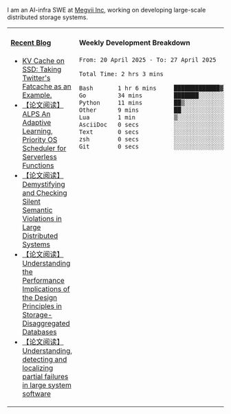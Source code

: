 I am an AI-infra SWE at [Megvii Inc](https://en.megvii.com/), working on developing large-scale distributed storage systems.

<table width="960px">
<tr>
<td valign="top" width="50%">

#### <a href="https://www.kongjun18.me" target="_blank">Recent Blog</a>

<!-- BLOG-POST-LIST:START -->
- [KV Cache on SSD: Taking Twitter&#39;s Fatcache as an Example.](https://kongjun18.github.io/posts/kv-cache-on-disk-taking-twitters-fatcache-as-an-example/)
- [【论文阅读】ALPS An Adaptive Learning, Priority OS Scheduler for Serverless Functions](https://kongjun18.github.io/posts/alps-an-adaptive-learning-priority-os-scheduler-for-serverless-functions/)
- [【论文阅读】Demystifying and Checking Silent Semantic Violations in Large Distributed Systems](https://kongjun18.github.io/posts/demystifying-and-checking-silent-semantic-violations-in-large-distributed-systems/)
- [【论文阅读】Understanding the Performance Implications of the Design Principles in Storage-Disaggregated Databases](https://kongjun18.github.io/posts/understanding-the-performance-implications-of-the-design-principles-in-storage-disaggregated-databases/)
- [【论文阅读】Understanding, detecting and localizing partial failures in large system software](https://kongjun18.github.io/posts/understanding-detecting-and-localizing-partial-failures-in-large-system-software/)
<!-- BLOG-POST-LIST:END -->

</td>
<td valign="top" width="50%">

#### Weekly Development Breakdown

<!--START_SECTION:waka-->

```txt
From: 20 April 2025 - To: 27 April 2025

Total Time: 2 hrs 3 mins

Bash       1 hr 6 mins     █████████████▓░░░░░░░░░░░   54.03 %
Go         34 mins         ███████░░░░░░░░░░░░░░░░░░   28.03 %
Python     11 mins         ██▒░░░░░░░░░░░░░░░░░░░░░░   08.91 %
Other      9 mins          ██░░░░░░░░░░░░░░░░░░░░░░░   07.41 %
Lua        1 min           ▒░░░░░░░░░░░░░░░░░░░░░░░░   01.08 %
AsciiDoc   0 secs          ░░░░░░░░░░░░░░░░░░░░░░░░░   00.22 %
Text       0 secs          ░░░░░░░░░░░░░░░░░░░░░░░░░   00.15 %
zsh        0 secs          ░░░░░░░░░░░░░░░░░░░░░░░░░   00.15 %
Git        0 secs          ░░░░░░░░░░░░░░░░░░░░░░░░░   00.03 %
```

<!--END_SECTION:waka-->
</td>
</tr>

</table>
